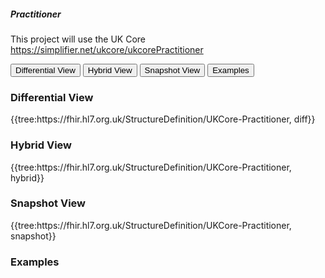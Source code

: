 ##### Practitioner

This project will use the UK Core https://simplifier.net/ukcore/ukcorePractitioner

<div class="tab">
  <button class="tablinks" onclick="openTab(event, 'Differential View')">Differential View</button>
  <button class="tablinks active" onclick="openTab(event, 'Hybrid View')">Hybrid View</button>
  <button class="tablinks" onclick="openTab(event, 'Snapshot View')">Snapshot View</button>
  <button class="tablinks" onclick="openTab(event, 'Examples')">Examples</button>
</div>
<div id="Differential View" class="tabcontent">
  <h3>Differential View</h3>
  {{tree:https://fhir.hl7.org.uk/StructureDefinition/UKCore-Practitioner, diff}}
</div>
<div id="Hybrid View" class="tabcontent" style="display:block">
  <h3>Hybrid View</h3>
  {{tree:https://fhir.hl7.org.uk/StructureDefinition/UKCore-Practitioner, hybrid}}
</div>
<div id="Snapshot View" class="tabcontent">
  <h3>Snapshot View</h3>
  {{tree:https://fhir.hl7.org.uk/StructureDefinition/UKCore-Practitioner, snapshot}}
</div>
<div id="Examples" class="tabcontent">
  <h3>Examples</h3>
</div>